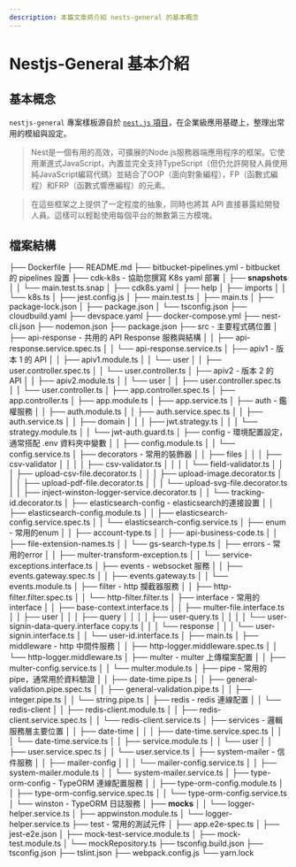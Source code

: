 ```yaml
---
description: 本篇文章將介紹 nests-general 的基本概念
---
```


# Nestjs-General 基本介紹

## 基本概念

`nestjs-general` 專案樣板源自於 [`nest.js` 項目](https://github.com/nestjs/nest)，在企業級應用基礎上，整理出常用的模組與設定。

> Nest是一個有用的高效，可擴展的Node.js服務器端應用程序的框架。它使用漸進式JavaScript，內置並完全支持TypeScript（但仍允許開發人員使用純JavaScript編寫代碼）並結合了OOP（面向對象編程），FP（函數式編程）和FRP（函數式響應編程）的元素。

> 在這些框架之上提供了一定程度的抽象，同時也將其 API 直接暴露給開發人員。這樣可以輕鬆使用每個平台的無數第三方模塊。

## 檔案結構

├── Dockerfile
├── README.md
├── bitbucket-pipelines.yml - bitbucket 的 pipelines 設置
├── cdk-k8s - 協助您撰寫 K8s yaml 部署
│   ├── __snapshots__
│   │   └── main.test.ts.snap
│   ├── cdk8s.yaml
│   ├── help
│   ├── imports
│   │   └── k8s.ts
│   ├── jest.config.js
│   ├── main.test.ts
│   ├── main.ts
│   ├── package-lock.json
│   ├── package.json
│   └── tsconfig.json
├── cloudbuild.yaml
├── devspace.yaml
├── docker-compose.yml
├── nest-cli.json
├── nodemon.json
├── package.json
├── src - 主要程式碼位置
│   ├── api-response - 共用的 API Response 服務與結構
│   │   ├── api-response.service.spec.ts
│   │   └── api-response.service.ts
│   ├── apiv1 - 版本 1 的 API
│   │   ├── apiv1.module.ts
│   │   └── user
│   │       ├── user.controller.spec.ts
│   │       └── user.controller.ts
│   ├── apiv2 - 版本 2 的 API
│   │   ├── apiv2.module.ts
│   │   └── user
│   │       ├── user.controller.spec.ts
│   │       └── user.controller.ts
│   ├── app.controller.spec.ts
│   ├── app.controller.ts
│   ├── app.module.ts
│   ├── app.service.ts
│   ├── auth - 鑑權服務
│   │   ├── auth.module.ts
│   │   ├── auth.service.spec.ts
│   │   ├── auth.service.ts
│   │   ├── domain
│   │   │   ├── jwt.strategy.ts
│   │   │   └── strategy.module.ts
│   │   └── jwt-auth.guard.ts
│   ├── config - 環境配置設定，通常搭配 .env 資料夾中變數
│   │   ├── config.module.ts
│   │   └── config.service.ts
│   ├── decorators - 常用的裝飾器
│   │   ├── files
│   │   │   ├── csv-validator
│   │   │   │   ├── csv-validator.ts
│   │   │   │   └── field-validator.ts
│   │   │   ├── upload-csv-file.decorator.ts
│   │   │   ├── upload-image.decorator.ts
│   │   │   ├── upload-pdf-file.decorator.ts
│   │   │   └── upload-svg-file.decorator.ts
│   │   ├── inject-winston-logger-service.decorator.ts
│   │   └── tracking-id.decorator.ts
│   ├── elasticsearch-config - elasticsearch的連接設置
│   │   ├── elasticsearch-config.module.ts
│   │   ├── elasticsearch-config.service.spec.ts
│   │   └── elasticsearch-config.service.ts
│   ├── enum - 常用的enum
│   │   ├── account-type.ts
│   │   ├── api-business-code.ts
│   │   ├── file-extension-names.ts
│   │   └── gs-search-type.ts
│   ├── errors - 常用的error
│   │   ├── multer-transform-exception.ts
│   │   └── service-exceptions.interface.ts
│   ├── events - websocket 服務
│   │   ├── events.gateway.spec.ts
│   │   ├── events.gateway.ts
│   │   └── events.module.ts
│   ├── filter - http 攔截器服務
│   │   ├── http-filter.filter.spec.ts
│   │   └── http-filter.filter.ts
│   ├── interface - 常用的interface
│   │   ├── base-context.interface.ts
│   │   ├── multer-file.interface.ts
│   │   ├── user
│   │   │   ├── query
│   │   │   │   ├── user-query.ts
│   │   │   │   └── user-signin-data-query.interface copy.ts
│   │   │   └── response
│   │   │       └── user-signin.interface.ts
│   │   └── user-id.interface.ts
│   ├── main.ts
│   ├── middleware - http 中間件服務
│   │   ├── http-logger.middleware.spec.ts
│   │   └── http-logger.middleware.ts
│   ├── multer - multer 上傳檔案配置
│   │   ├── multer-config.service.ts
│   │   └── multer.module.ts
│   ├── pipe - 常用的 pipe，通常用於資料驗證
│   │   ├── date-time.pipe.ts
│   │   ├── general-validation.pipe.spec.ts
│   │   ├── general-validation.pipe.ts
│   │   ├── integer.pipe.ts
│   │   └── string.pipe.ts
│   ├── redis - redis 連線配置
│   │   └── redis-client
│   │       ├── redis-client.module.ts
│   │       ├── redis-client.service.spec.ts
│   │       └── redis-client.service.ts
│   ├── services - 邏輯服務層主要位置
│   │   ├── date-time
│   │   │   ├── date-time.service.spec.ts
│   │   │   └── date-time.service.ts
│   │   ├── service.module.ts
│   │   └── user
│   │       ├── user.service.spec.ts
│   │       └── user.service.ts
│   ├── system-mailer - 信件服務
│   │   ├── mailer-config
│   │   │   └── mailer-config.service.ts
│   │   ├── system-mailer.module.ts
│   │   └── system-mailer.service.ts
│   ├── type-orm-config - TypeORM 連線配置服務
│   │   ├── type-orm-config.module.ts
│   │   ├── type-orm-config.service.spec.ts
│   │   └── type-orm-config.service.ts
│   └── winston - TypeORM 日誌服務
│       ├── __mocks__
│       │   └── logger-helper.service.ts
│       ├── appwinston.module.ts
│       └── logger-helper.service.ts
├── test - 常用的測試元件
│   ├── app.e2e-spec.ts
│   ├── jest-e2e.json
│   ├── mock-test-service.module.ts
│   ├── mock-test.module.ts
│   └── mockRepository.ts
├── tsconfig.build.json
├── tsconfig.json
├── tslint.json
├── webpack.config.js
└── yarn.lock
